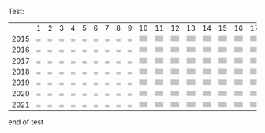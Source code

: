 Test:

<table cellspacing="0" cellpadding="0">
<tr><td></td><td align=center>1</td><td align=center>2</td><td align=center>3</td><td align=center>4</td><td align=center>5</td><td align=center>6</td><td align=center>7</td><td align=center>8</td><td align=center>9</td><td align=center>10</td><td align=center>11</td><td align=center>12</td><td align=center>13</td><td align=center>14</td><td align=center>15</td><td align=center>16</td><td align=center>17</td><td align=center>18</td><td align=center>19</td><td align=center>20</td><td align=center>21</td><td align=center>22</td><td align=center>23</td><td align=center>24</td><td align=center>25</td></tr>
<tr>
<td align=center>2015</td>
<td><img src="box.png"></td><td><img src="box.png"></td><td><img src="box.png"></td><td><img src="box.png"></td><td><img src="box.png"></td>
<td><img src="box.png"></td><td><img src="box.png"></td><td><img src="box.png"></td><td><img src="box.png"></td><td><img src="box.png"></td>
<td><img src="box.png"></td><td><img src="box.png"></td><td><img src="box.png"></td><td><img src="box.png"></td><td><img src="box.png"></td>
<td><img src="box.png"></td><td><img src="box.png"></td><td><img src="box.png"></td><td><img src="box.png"></td><td><img src="box.png"></td>
<td><img src="box.png"></td><td><img src="box.png"></td><td><img src="box.png"></td><td><img src="box.png"></td><td><img src="box.png"></td>
</tr>
<tr>
<td align=center>2016</td>
<td><img src="box.png"></td><td><img src="box.png"></td><td><img src="box.png"></td><td><img src="box.png"></td><td><img src="box.png"></td>
<td><img src="box.png"></td><td><img src="box.png"></td><td><img src="box.png"></td><td><img src="box.png"></td><td><img src="box.png"></td>
<td><img src="box.png"></td><td><img src="box.png"></td><td><img src="box.png"></td><td><img src="box.png"></td><td><img src="box.png"></td>
<td><img src="box.png"></td><td><img src="box.png"></td><td><img src="box.png"></td><td><img src="box.png"></td><td><img src="box.png"></td>
<td><img src="box.png"></td><td><img src="box.png"></td><td><img src="box.png"></td><td><img src="box.png"></td><td><img src="box.png"></td>
</tr>
<tr>
<td align=center>2017</td>
<td><img src="box.png"></td><td><img src="box.png"></td><td><img src="box.png"></td><td><img src="box.png"></td><td><img src="box.png"></td>
<td><img src="box.png"></td><td><img src="box.png"></td><td><img src="box.png"></td><td><img src="box.png"></td><td><img src="box.png"></td>
<td><img src="box.png"></td><td><img src="box.png"></td><td><img src="box.png"></td><td><img src="box.png"></td><td><img src="box.png"></td>
<td><img src="box.png"></td><td><img src="box.png"></td><td><img src="box.png"></td><td><img src="box.png"></td><td><img src="box.png"></td>
<td><img src="box.png"></td><td><img src="box.png"></td><td><img src="box.png"></td><td><img src="box.png"></td><td><img src="box.png"></td>
</tr>
<tr>
<td align=center>2018</td>
<td><img src="box.png"></td><td><img src="box.png"></td><td><img src="box.png"></td><td><img src="box.png"></td><td><img src="box.png"></td>
<td><img src="box.png"></td><td><img src="box.png"></td><td><img src="box.png"></td><td><img src="box.png"></td><td><img src="box.png"></td>
<td><img src="box.png"></td><td><img src="box.png"></td><td><img src="box.png"></td><td><img src="box.png"></td><td><img src="box.png"></td>
<td><img src="box.png"></td><td><img src="box.png"></td><td><img src="box.png"></td><td><img src="box.png"></td><td><img src="box.png"></td>
<td><img src="box.png"></td><td><img src="box.png"></td><td><img src="box.png"></td><td><img src="box.png"></td><td><img src="box.png"></td>
</tr>
<tr>
<td align=center>2019</td>
<td><img src="box.png"></td><td><img src="box.png"></td><td><img src="box.png"></td><td><img src="box.png"></td><td><img src="box.png"></td>
<td><img src="box.png"></td><td><img src="box.png"></td><td><img src="box.png"></td><td><img src="box.png"></td><td><img src="box.png"></td>
<td><img src="box.png"></td><td><img src="box.png"></td><td><img src="box.png"></td><td><img src="box.png"></td><td><img src="box.png"></td>
<td><img src="box.png"></td><td><img src="box.png"></td><td><img src="box.png"></td><td><img src="box.png"></td><td><img src="box.png"></td>
<td><img src="box.png"></td><td><img src="box.png"></td><td><img src="box.png"></td><td><img src="box.png"></td><td><img src="box.png"></td>
</tr>
<tr>
<td align=center>2020</td>
<td><img src="box.png"></td><td><img src="box.png"></td><td><img src="box.png"></td><td><img src="box.png"></td><td><img src="box.png"></td>
<td><img src="box.png"></td><td><img src="box.png"></td><td><img src="box.png"></td><td><img src="box.png"></td><td><img src="box.png"></td>
<td><img src="box.png"></td><td><img src="box.png"></td><td><img src="box.png"></td><td><img src="box.png"></td><td><img src="box.png"></td>
<td><img src="box.png"></td><td><img src="box.png"></td><td><img src="box.png"></td><td><img src="box.png"></td><td><img src="box.png"></td>
<td><img src="box.png"></td><td><img src="box.png"></td><td><img src="box.png"></td><td><img src="box.png"></td><td><img src="box.png"></td>
</tr>
<tr>
<td align=center>2021</td>
<td><img src="box.png"></td><td><img src="box.png"></td><td><img src="box.png"></td><td><img src="box.png"></td><td><img src="box.png"></td>
<td><img src="box.png"></td><td><img src="box.png"></td><td><img src="box.png"></td><td><img src="box.png"></td><td><img src="box.png"></td>
<td><img src="box.png"></td><td><img src="box.png"></td><td><img src="box.png"></td><td><img src="box.png"></td><td><img src="box.png"></td>
<td><img src="box.png"></td><td><img src="box.png"></td><td><img src="box.png"></td><td><img src="box.png"></td><td><img src="box.png"></td>
<td><img src="box.png"></td><td><img src="box.png"></td><td><img src="box.png"></td><td><img src="box.png"></td><td><img src="box.png"></td>
</tr>
</table>

end of test
